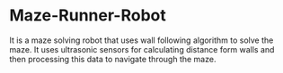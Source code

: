 # Maze-Runner-Robot
It is a maze solving robot that uses wall following algorithm to solve the maze. 
It uses ultrasonic sensors for calculating distance form walls and then processing this data to navigate through the maze.
